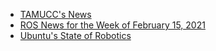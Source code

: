 - [TAMUCC's News](https://fb.watch/4ySsEwpFND/)
- [ROS News for the Week of February 15, 2021](https://discourse.ros.org/t/ros-news-for-the-week-of-2-19-2021/19051)
- [Ubuntu's State of Robotics](https://ubuntu.com/blog/the-state-of-robotics-february-2021)